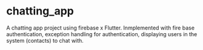 # chatting_app

A chatting app project using firebase x Flutter. Inmplemented with fire base authentication, exception handling for authentication, displaying users in the system (contacts) to chat with.
